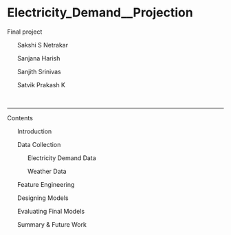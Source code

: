 # Electricity_Demand__Projection
Final project 

<ul>Sakshi S Netrakar</ul>
<ul>Sanjana Harish</ul>
<ul>Sanjith Srinivas</ul>
<ul>Satvik Prakash K</ul>
<br><hr>

Contents
<ol>Introduction</ol>
<ol>Data Collection
<ol>Electricity Demand Data</ol>
<ol>Weather Data</ol></ol>
<ol>Feature Engineering</ol>
<ol>Designing Models</ol>
<ol>Evaluating Final Models</ol>
<ol>Summary & Future Work</ol>
